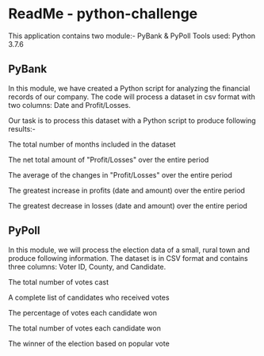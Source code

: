 # ReadMe - python-challenge
This application contains two module:- PyBank & PyPoll
Tools used: Python 3.7.6

## PyBank
In this module, we have created a Python script for analyzing the financial records of our company. The code will process a dataset in csv format with two columns: Date and Profit/Losses.

Our task is to process this dataset with a Python script to produce following results:-

The total number of months included in the dataset

The net total amount of "Profit/Losses" over the entire period

The average of the changes in "Profit/Losses" over the entire period

The greatest increase in profits (date and amount) over the entire period

The greatest decrease in losses (date and amount) over the entire period

## PyPoll
In this module, we will process the election data of a small, rural town and produce following information. The dataset is in CSV format and contains three columns: Voter ID, County, and Candidate.

The total number of votes cast

A complete list of candidates who received votes

The percentage of votes each candidate won

The total number of votes each candidate won

The winner of the election based on popular vote


